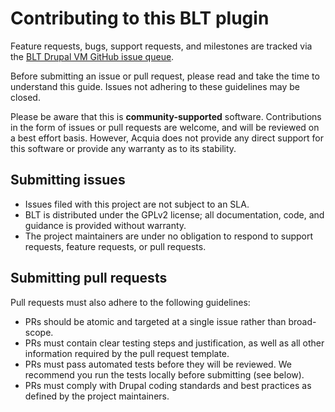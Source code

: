 # Contributing to this BLT plugin
Feature requests, bugs, support requests, and milestones are tracked via the [BLT Drupal VM GitHub issue queue](https://github.com/acquia/blt-drupal-vm/issues).

Before submitting an issue or pull request, please read and take the time to understand this guide. Issues not adhering to these guidelines may be closed.

Please be aware that this is **community-supported** software. Contributions in the form of issues or pull requests are welcome, and will be reviewed on a best effort basis. However, Acquia does not provide any direct support for this software or provide any warranty as to its stability.

## Submitting issues

* Issues filed with this project are not subject to an SLA.
* BLT is distributed under the GPLv2 license; all documentation, code, and guidance is provided without warranty.
* The project maintainers are under no obligation to respond to support requests, feature requests, or pull requests.


## Submitting pull requests

Pull requests must also adhere to the following guidelines:
- PRs should be atomic and targeted at a single issue rather than broad-scope.
- PRs must contain clear testing steps and justification, as well as all other information required by the pull request template.
- PRs must pass automated tests before they will be reviewed. We recommend you run the tests locally before submitting (see below).
- PRs must comply with Drupal coding standards and best practices as defined by the project maintainers.
